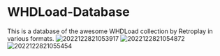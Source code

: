 # WHDLoad-Database
This is a database of the awesome WHDLoad collection by Retroplay in various formats.
![2022122821053917](https://user-images.githubusercontent.com/71010565/209872907-b76dbf01-15b2-464b-8da6-cb2483e781f5.png)
![2022122821054872](https://user-images.githubusercontent.com/71010565/209872909-ccd617f0-d847-4d74-9808-f86f2700c2d7.png)
![2022122821055454](https://user-images.githubusercontent.com/71010565/209872912-b2bb7975-9f75-43bf-8a44-eb453a1fd89b.png)
